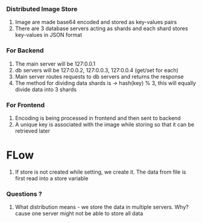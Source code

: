 
### Distributed Image Store

1. Image are made base64 encoded and stored as key-values pairs
2. There are 3 database servers acting as shards and each shard stores key-values in JSON format


### For Backend
1. The main server will be 127:0.0.1
2. db servers will be 127:0.0.2, 127:0.0.3, 127:0.0.4 (get/set for each)
3. Main server routes requests to db servers and returns the response
4. The method for dividing data shards is -> hash(key) % 3, this will equally divide data into 3 shards

### For Frontend
1. Encoding is being processed in frontend and then sent to backend
2. A unique key is associated with the image while storing so that it can be retrieved later

# FLow

1. If store is not created while setting, we create it. The data from file is first read into a store variable



### Questions ?
1. What distribution means - we store the data in multiple servers. Why? cause one server
   might not be able to store all data